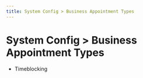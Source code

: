 ```yaml
---
title: System Config > Business Appointment Types
---
```


# System Config > Business Appointment Types

- Timeblocking
